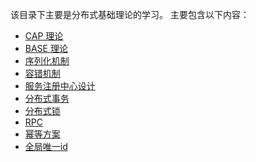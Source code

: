 该目录下主要是分布式基础理论的学习。
主要包含以下内容：
- [CAP 理论](distributed/CAP.md)
- [BASE 理论](distributed/BASE.md)
- [序列化机制](distributed/序列化.md)
- [容错机制](distributed/容错机制.md)
- [服务注册中心设计](distributed/服务注册中心.md)
- [分布式事务](distributed/分布式事务.md)
- [分布式锁](distributed/分布式锁.md)
- [RPC](distributed/RPC.md)
- [幂等方案](distributed/幂等方案.md)
- [全局唯一id](distributed/全局唯一id.md)
